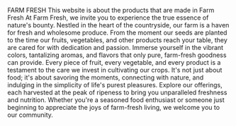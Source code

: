 FARM FRESH
This website is about the products that are made in Farm Fresh
At Farm Fresh, we invite you to experience the true essence of nature's bounty. Nestled in the heart of the countryside, our farm is a haven for fresh and wholesome produce.
From the moment our seeds are planted to the time our fruits, vegetables, and other products reach your table, they are cared for with dedication and passion.
 Immerse yourself in the vibrant colors, tantalizing aromas, and flavors that only pure, farm-fresh goodness can provide.
Every piece of fruit, every vegetable, and every product is a testament to the care we invest in cultivating our crops.
It's not just about food; it's about savoring the moments, connecting with nature, and indulging in the simplicity of life's purest pleasures.
 Explore our offerings, each harvested at the peak of ripeness to bring you unparalleled freshness and nutrition. 
  Whether you're a seasoned food enthusiast or someone just beginning to appreciate the joys of farm-fresh living, we welcome you to our community.
                    
